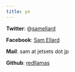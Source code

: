 ```yaml
---
title: yo
---
```


**Twitter**: @[samellard](http://twitter.com/samellard)

**Facebook**: [Sam Ellard](https://www.facebook.com/sam.ellard.9)

**Mail**: sam at jetsets dot jp

**Github**: [redllamas](https://github.com/redllamas)
